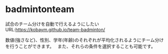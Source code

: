 # badmintonteam
試合のチーム分けを自動で行えるようにしたい　
URL:https://kobaym.github.io/team-badminton/

数値(強さなど)、性別、学年(年齢)のそれぞれが平均化されるようにチーム分けを行うことができます。　
また、それらの条件を選択することも可能です。
